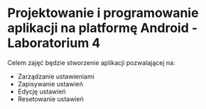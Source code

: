 # Projektowanie i programowanie aplikacji na platformę Android - Laboratorium 4

Celem zajęć będzie stworzenie aplikacji pozwalającej na:

* Zarządzanie ustawieniami
* Zapisywanie ustawień
* Edycję ustawień
* Resetowanie ustawień